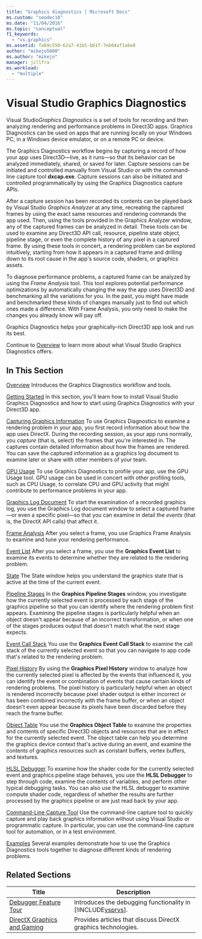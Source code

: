 ```yaml
---
title: "Graphics diagnostics | Microsoft Docs"
ms.custom: "seodec18"
ms.date: "11/04/2016"
ms.topic: "conceptual"
f1_keywords:
  - "vs.graphics"
ms.assetid: fa69c550-62a7-41b5-bb1f-7eb04af1a6e8
author: "mikejo5000"
ms.author: "mikejo"
manager: jillfra
ms.workload:
  - "multiple"
---
```

# Visual Studio Graphics Diagnostics
Visual Studio*Graphics Diagnostics* is a set of tools for recording and then analyzing rendering and performance problems in Direct3D apps. Graphics Diagnostics can be used on apps that are running locally on your Windows PC, in a Windows device emulator, or on a remote PC or device.

 The Graphics Diagnostics workflow begins by capturing a record of how your app uses Direct3D—live, as it runs—so that its behavior can be analyzed immediately, shared, or saved for later. Capture sessions can be initiated and controlled manually from Visual Studio or with the command-line capture tool **dxcap.exe**. Capture sessions can also be initiated and controlled programmatically by using the Graphics Diagnostics capture APIs.

 After a capture session has been recorded its contents can be played back by Visual Studio *Graphics Analyzer* at any time, recreating the captured frames by using the exact same resources and rendering commands the app used. Then, using the tools provided in the Graphics Analyzer window, any of the captured frames can be analyzed in detail. These tools can be used to examine any Direct3D API call, resource, pipeline state object, pipeline stage, or even the complete history of any pixel in a captured frame. By using these tools in concert, a rendering problem can be explored intuitively, starting from how it appears in a captured frame and drilling down to its root cause in the app's source code, shaders, or graphics assets.

 To diagnose performance problems, a captured frame can be analyzed by using the *Frame Analysis* tool. This tool explores potential performance optimizations by automatically changing the way the app uses Direct3D and benchmarking all the variations for you. In the past, you might have made and benchmarked these kinds of changes manually just to find out which ones made a difference. With Frame Analysis, you only need to make the changes you already know will pay off.

 Graphics Diagnostics helps your graphically-rich Direct3D app look and run its best.

 Continue to [Overview](overview-of-visual-studio-graphics-diagnostics.md) to learn more about what Visual Studio Graphics Diagnostics offers.

## In This Section
 [Overview](overview-of-visual-studio-graphics-diagnostics.md)
 Introduces the Graphics Diagnostics workflow and tools.

 [Getting Started](getting-started-with-visual-studio-graphics-diagnostics.md)
 In this section, you'll learn how to install Visual Studio Graphics Diagnostics and how to start using Graphics Diagnostics with your Direct3D app.

 [Capturing Graphics Information](capturing-graphics-information.md)
 To use Graphics Diagnostics to examine a rendering problem in your app, you first record information about how the app uses DirectX. During the recording session, as your app runs normally, you *capture* (that is, select) the frames that you're interested in. The captures contain detailed information about how the frames are rendered. You can save the captured information as a graphics log document to examine later or share with other members of your team.

 [GPU Usage](../../profiling/gpu-usage.md)
 To use Graphics Diagnostics to profile your app, use the GPU Usage tool. GPU usage can be used in concert with other profiling tools, such as CPU Usage, to correlate CPU and GPU activity that might contribute to performance problems in your app.

 [Graphics Log Document](graphics-log-document.md)
 To start the examination of a recorded graphics log, you use the Graphics Log document window to select a captured frame—or even a specific pixel—so that you can examine in detail the *events* (that is, the DirectX API calls) that affect it.

 [Frame Analysis](graphics-frame-analysis.md)
 After you select a frame, you use Graphics Frame Analysis to examine and tune your rendering performance.

 [Event List](graphics-event-list.md)
 After you select a frame, you use the **Graphics Event List** to examine its events to determine whether they are related to the rendering problem.

 [State](graphics-state.md)
 The State window helps you understand the graphics state that is active at the time of the current event.

 [Pipeline Stages](graphics-pipeline-stages.md)
 In the **Graphics Pipeline Stages** window, you investigate how the currently selected event is processed by each stage of the graphics pipeline so that you can identify where the rendering problem first appears. Examining the pipeline stages is particularly helpful when an object doesn't appear because of an incorrect transformation, or when one of the stages produces output that doesn't match what the next stage expects.

 [Event Call Stack](graphics-event-call-stack.md)
 You use the **Graphics Event Call Stack** to examine the call stack of the currently selected event so that you can navigate to app code that's related to the rendering problem.

 [Pixel History](graphics-pixel-history.md)
 By using the **Graphics Pixel History** window to analyze how the currently selected pixel is affected by the events that influenced it, you can identify the event or combination of events that cause certain kinds of rendering problems. The pixel history is particularly helpful when an object is rendered incorrectly because pixel shader output is either incorrect or has been combined incorrectly with the frame buffer, or when an object doesn't even appear because its pixels have been discarded before they reach the frame buffer.

 [Object Table](graphics-object-table.md)
 You use the **Graphics Object Table** to examine the properties and contents of specific Direct3D objects and resources that are in effect for the currently selected event. The object table can help you determine the graphics device context that's active during an event, and examine the contents of graphics resources such as constant buffers, vertex buffers, and textures.

 [HLSL Debugger](hlsl-shader-debugger.md)
 To examine how the shader code for the currently selected event and graphics pipeline stage behaves, you use the **HLSL Debugger** to step through code, examine the contents of variables, and perform other typical debugging tasks. You can also use the HLSL debugger to examine compute shader code, regardless of whether the results are further processed by the graphics pipeline or are just read back by your app.

 [Command-Line Capture Tool](command-line-capture-tool.md)
 Use the command-line capture tool to quickly capture and play back graphics information without using Visual Studio or programmatic capture. In particular, you can use the command-line capture tool for automation, or in a test environment.

 [Examples](graphics-diagnostics-examples.md)
 Several examples demonstrate how to use the Graphics Diagnostics tools together to diagnose different kinds of rendering problems.

## Related Sections

| Title | Description |
| - | - |
| [Debugger Feature Tour](../debugger-feature-tour.md) | Introduces the debugging functionality in [!INCLUDE[vsprvs](../../code-quality/includes/vsprvs_md.md)]. |
| [DirectX Graphics and Gaming](/windows/win32/directx) | Provides articles that discuss DirectX graphics technologies. |
